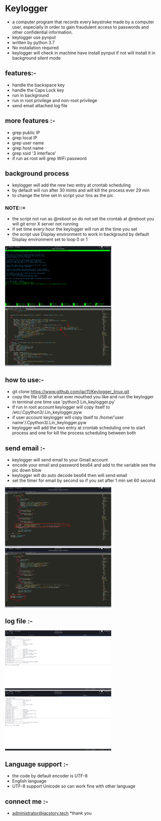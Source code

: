 # Keylogger

* a computer program that records every keystroke made by a computer user, especially in order to gain fraudulent access to passwords and other confidential information. 
* keylogger use pynput 
* written by python 3.7
* No installation  required  
* keylogger will check in machine have install pynput if not will install it in background silent mode 

## features:-

* handle the backspace key
* handle the Caps Lock key
* run in background
* run in root privilege and non-root privilege
* send email attached log file 

## more features :-

* grep public IP
* grep local IP
* grep user name
* grep host name
* grep ssid '3 interface'
* if run as root will grep WiFi password 

## background process

* keylogger will add the new  two entry at crontab scheduling 
* by default will run after 30 mints and will kill the process ever 29 min  
* to change the time set in script your tins as the pic 
### NOTE::=
* the script not run as @reboot so do not set the crontab at @reboot you will git error X server not running
* if set time every hour the keylogger will run at the time you set  
* the script use Display environment to work in background by default Display environment set to loop  0 or 1 

<img src = "images/1.png" width=350>  <img src = "images/2.png" width=350>

## how to use:-

* git clone https://www.github.com/jac11/Keylogger_linux.git
* copy the file USB or what ever mouthed you like and run the keylogger in terminal one time use 'python3 Lin_keylogger.py'
* if run in root account keylogger will copy itself to /etc/.Cpython3/.Lin_keylogger.pyw 
* if user account keylogger will copy itself to /home/'user name'/.Cpython3/.Lin_keylogger.pyw
* keylogger will add the  two entry at crontab scheduling  one to start process and one for kill the process scheduling between both 

## send email :-

* keylogger will send email to your Gmail account 
* encode your email and password bes64 and add to the  variable see the pic down blow 
* keylogger  will do  auto decode bes64 then will send email
*  set the timer for email by second so if you set after 1 min set 60 second

<img src = "images/3.png" width=350>  <img src = "images/4.png" width=350>

## log file :-

<img src = "images/5.png" width=350>  <img src = "images/6.png" width=350>

## Language support :-
* the code by default encoder is UTF-8 
* English language 
* UTF-8 support Unicode so can work fine with other language 

## connect me :-
* administrator@jacstory.tech
*thank you 
